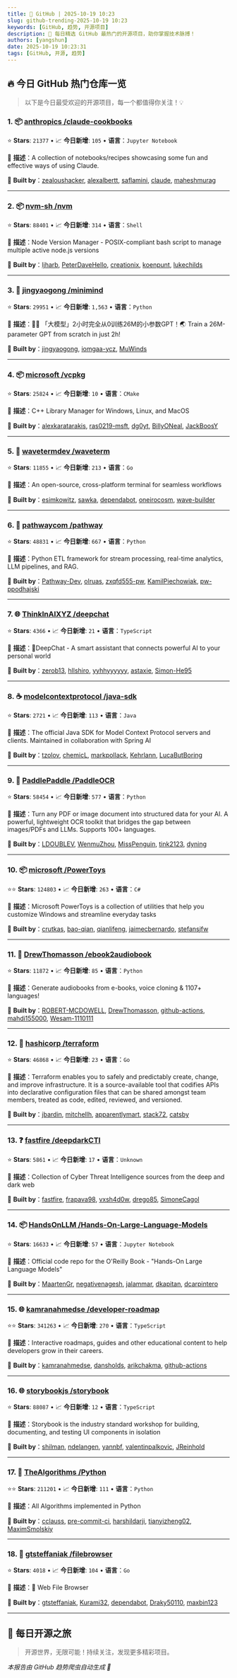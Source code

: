 ```yaml
---
title: 🚀 GitHub | 2025-10-19 10:23
slug: github-trending-2025-10-19 10:23
keywords: [GitHub, 趋势, 开源项目]
description: 🌟 每日精选 GitHub 最热门的开源项目，助你掌握技术脉搏！
authors: [yangshun]
date: 2025-10-19 10:23:31
tags: [GitHub, 开源, 趋势]
---
```


## 🔥 今日 GitHub 热门仓库一览

> 以下是今日最受欢迎的开源项目，每一个都值得你关注！💡

### 1. 📦 [anthropics /claude-cookbooks](https://github.com/anthropics/claude-cookbooks)

⭐ **Stars**: `21377`   •   📈 **今日新增**: `105`   •   **语言**：`Jupyter Notebook`

📝 **描述**：A collection of notebooks/recipes showcasing some fun and effective ways of using Claude.

🤝 **Built by**：[zealoushacker](https://github.com/zealoushacker), [alexalbertt](https://github.com/alexalbertt), [saflamini](https://github.com/saflamini), [claude](https://github.com/claude), [maheshmurag](https://github.com/maheshmurag)

---

### 2. 📦 [nvm-sh /nvm](https://github.com/nvm-sh/nvm)

⭐ **Stars**: `88401`   •   📈 **今日新增**: `314`   •   **语言**：`Shell`

📝 **描述**：Node Version Manager - POSIX-compliant bash script to manage multiple active node.js versions

🤝 **Built by**：[ljharb](https://github.com/ljharb), [PeterDaveHello](https://github.com/PeterDaveHello), [creationix](https://github.com/creationix), [koenpunt](https://github.com/koenpunt), [lukechilds](https://github.com/lukechilds)

---

### 3. 🐍 [jingyaogong /minimind](https://github.com/jingyaogong/minimind)

⭐ **Stars**: `29951`   •   📈 **今日新增**: `1,563`   •   **语言**：`Python`

📝 **描述**：🚀🚀 「大模型」2小时完全从0训练26M的小参数GPT！🌏 Train a 26M-parameter GPT from scratch in just 2h!

🤝 **Built by**：[jingyaogong](https://github.com/jingyaogong), [iomgaa-ycz](https://github.com/iomgaa-ycz), [MuWinds](https://github.com/MuWinds)

---

### 4. 📦 [microsoft /vcpkg](https://github.com/microsoft/vcpkg)

⭐ **Stars**: `25824`   •   📈 **今日新增**: `10`   •   **语言**：`CMake`

📝 **描述**：C++ Library Manager for Windows, Linux, and MacOS

🤝 **Built by**：[alexkaratarakis](https://github.com/alexkaratarakis), [ras0219-msft](https://github.com/ras0219-msft), [dg0yt](https://github.com/dg0yt), [BillyONeal](https://github.com/BillyONeal), [JackBoosY](https://github.com/JackBoosY)

---

### 5. 🚦 [wavetermdev /waveterm](https://github.com/wavetermdev/waveterm)

⭐ **Stars**: `11855`   •   📈 **今日新增**: `213`   •   **语言**：`Go`

📝 **描述**：An open-source, cross-platform terminal for seamless workflows

🤝 **Built by**：[esimkowitz](https://github.com/esimkowitz), [sawka](https://github.com/sawka), [dependabot](https://github.com/dependabot), [oneirocosm](https://github.com/oneirocosm), [wave-builder](https://github.com/wave-builder)

---

### 6. 🐍 [pathwaycom /pathway](https://github.com/pathwaycom/pathway)

⭐ **Stars**: `48831`   •   📈 **今日新增**: `667`   •   **语言**：`Python`

📝 **描述**：Python ETL framework for stream processing, real-time analytics, LLM pipelines, and RAG.

🤝 **Built by**：[Pathway-Dev](https://github.com/Pathway-Dev), [olruas](https://github.com/olruas), [zxqfd555-pw](https://github.com/zxqfd555-pw), [KamilPiechowiak](https://github.com/KamilPiechowiak), [pw-ppodhajski](https://github.com/pw-ppodhajski)

---

### 7. 🌐 [ThinkInAIXYZ /deepchat](https://github.com/ThinkInAIXYZ/deepchat)

⭐ **Stars**: `4366`   •   📈 **今日新增**: `21`   •   **语言**：`TypeScript`

📝 **描述**：🐬DeepChat - A smart assistant that connects powerful AI to your personal world

🤝 **Built by**：[zerob13](https://github.com/zerob13), [hllshiro](https://github.com/hllshiro), [yyhhyyyyyy](https://github.com/yyhhyyyyyy), [astaxie](https://github.com/astaxie), [Simon-He95](https://github.com/Simon-He95)

---

### 8. ☕ [modelcontextprotocol /java-sdk](https://github.com/modelcontextprotocol/java-sdk)

⭐ **Stars**: `2721`   •   📈 **今日新增**: `113`   •   **语言**：`Java`

📝 **描述**：The official Java SDK for Model Context Protocol servers and clients. Maintained in collaboration with Spring AI

🤝 **Built by**：[tzolov](https://github.com/tzolov), [chemicL](https://github.com/chemicL), [markpollack](https://github.com/markpollack), [Kehrlann](https://github.com/Kehrlann), [LucaButBoring](https://github.com/LucaButBoring)

---

### 9. 🐍 [PaddlePaddle /PaddleOCR](https://github.com/PaddlePaddle/PaddleOCR)

⭐ **Stars**: `58454`   •   📈 **今日新增**: `577`   •   **语言**：`Python`

📝 **描述**：Turn any PDF or image document into structured data for your AI. A powerful, lightweight OCR toolkit that bridges the gap between images/PDFs and LLMs. Supports 100+ languages.

🤝 **Built by**：[LDOUBLEV](https://github.com/LDOUBLEV), [WenmuZhou](https://github.com/WenmuZhou), [MissPenguin](https://github.com/MissPenguin), [tink2123](https://github.com/tink2123), [dyning](https://github.com/dyning)

---

### 10. 📦 [microsoft /PowerToys](https://github.com/microsoft/PowerToys)

⭐⭐ **Stars**: `124803`   •   📈 **今日新增**: `263`   •   **语言**：`C#`

📝 **描述**：Microsoft PowerToys is a collection of utilities that help you customize Windows and streamline everyday tasks

🤝 **Built by**：[crutkas](https://github.com/crutkas), [bao-qian](https://github.com/bao-qian), [qianlifeng](https://github.com/qianlifeng), [jaimecbernardo](https://github.com/jaimecbernardo), [stefansjfw](https://github.com/stefansjfw)

---

### 11. 🐍 [DrewThomasson /ebook2audiobook](https://github.com/DrewThomasson/ebook2audiobook)

⭐ **Stars**: `11872`   •   📈 **今日新增**: `85`   •   **语言**：`Python`

📝 **描述**：Generate audiobooks from e-books, voice cloning & 1107+ languages!

🤝 **Built by**：[ROBERT-MCDOWELL](https://github.com/ROBERT-MCDOWELL), [DrewThomasson](https://github.com/DrewThomasson), [github-actions](https://github.com/github-actions), [mahdi155000](https://github.com/mahdi155000), [Wesam-1110111](https://github.com/Wesam-1110111)

---

### 12. 🚦 [hashicorp /terraform](https://github.com/hashicorp/terraform)

⭐ **Stars**: `46868`   •   📈 **今日新增**: `23`   •   **语言**：`Go`

📝 **描述**：Terraform enables you to safely and predictably create, change, and improve infrastructure. It is a source-available tool that codifies APIs into declarative configuration files that can be shared amongst team members, treated as code, edited, reviewed, and versioned.

🤝 **Built by**：[jbardin](https://github.com/jbardin), [mitchellh](https://github.com/mitchellh), [apparentlymart](https://github.com/apparentlymart), [stack72](https://github.com/stack72), [catsby](https://github.com/catsby)

---

### 13. ❓ [fastfire /deepdarkCTI](https://github.com/fastfire/deepdarkCTI)

⭐ **Stars**: `5861`   •   📈 **今日新增**: `17`   •   **语言**：`Unknown`

📝 **描述**：Collection of Cyber Threat Intelligence sources from the deep and dark web

🤝 **Built by**：[fastfire](https://github.com/fastfire), [frapava98](https://github.com/frapava98), [vxsh4d0w](https://github.com/vxsh4d0w), [drego85](https://github.com/drego85), [SimoneCagol](https://github.com/SimoneCagol)

---

### 14. 📦 [HandsOnLLM /Hands-On-Large-Language-Models](https://github.com/HandsOnLLM/Hands-On-Large-Language-Models)

⭐ **Stars**: `16633`   •   📈 **今日新增**: `57`   •   **语言**：`Jupyter Notebook`

📝 **描述**：Official code repo for the O'Reilly Book - "Hands-On Large Language Models"

🤝 **Built by**：[MaartenGr](https://github.com/MaartenGr), [negativenagesh](https://github.com/negativenagesh), [jalammar](https://github.com/jalammar), [dkapitan](https://github.com/dkapitan), [dcarpintero](https://github.com/dcarpintero)

---

### 15. 🌐 [kamranahmedse /developer-roadmap](https://github.com/kamranahmedse/developer-roadmap)

⭐⭐ **Stars**: `341263`   •   📈 **今日新增**: `270`   •   **语言**：`TypeScript`

📝 **描述**：Interactive roadmaps, guides and other educational content to help developers grow in their careers.

🤝 **Built by**：[kamranahmedse](https://github.com/kamranahmedse), [dansholds](https://github.com/dansholds), [arikchakma](https://github.com/arikchakma), [github-actions](https://github.com/github-actions)

---

### 16. 🌐 [storybookjs /storybook](https://github.com/storybookjs/storybook)

⭐ **Stars**: `88087`   •   📈 **今日新增**: `12`   •   **语言**：`TypeScript`

📝 **描述**：Storybook is the industry standard workshop for building, documenting, and testing UI components in isolation

🤝 **Built by**：[shilman](https://github.com/shilman), [ndelangen](https://github.com/ndelangen), [yannbf](https://github.com/yannbf), [valentinpalkovic](https://github.com/valentinpalkovic), [JReinhold](https://github.com/JReinhold)

---

### 17. 🐍 [TheAlgorithms /Python](https://github.com/TheAlgorithms/Python)

⭐⭐ **Stars**: `211201`   •   📈 **今日新增**: `111`   •   **语言**：`Python`

📝 **描述**：All Algorithms implemented in Python

🤝 **Built by**：[cclauss](https://github.com/cclauss), [pre-commit-ci](https://github.com/pre-commit-ci), [harshildarji](https://github.com/harshildarji), [tianyizheng02](https://github.com/tianyizheng02), [MaximSmolskiy](https://github.com/MaximSmolskiy)

---

### 18. 🚦 [gtsteffaniak /filebrowser](https://github.com/gtsteffaniak/filebrowser)

⭐ **Stars**: `4018`   •   📈 **今日新增**: `104`   •   **语言**：`Go`

📝 **描述**：📂 Web File Browser

🤝 **Built by**：[gtsteffaniak](https://github.com/gtsteffaniak), [Kurami32](https://github.com/Kurami32), [dependabot](https://github.com/dependabot), [Draky50110](https://github.com/Draky50110), [maxbin123](https://github.com/maxbin123)

---

## 🌈 每日开源之旅

> 开源世界，无限可能！持续关注，发现更多精彩项目。

*本报告由 GitHub 趋势爬虫自动生成 🤖*
